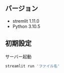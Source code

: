 ## バージョン
* stremlit 1.11.0  
* Python 3.10.5  

## 初期設定
サーバー起動  
```python
streamlit run 'ファイル名'  
```
